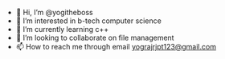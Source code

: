 - 👋 Hi, I’m @yogitheboss
- 👀 I’m interested in b-tech computer science
- 🌱 I’m currently learning c++
- 💞️ I’m looking to collaborate on file management
- 📫 How to reach me through email yograjrjpt123@gmail.com

<!---
yogitheboss/yogitheboss is a ✨ special ✨ repository because its `README.md` (this file) appears on your GitHub profile.
You can click the Preview link to take a look at your changes.
--->

